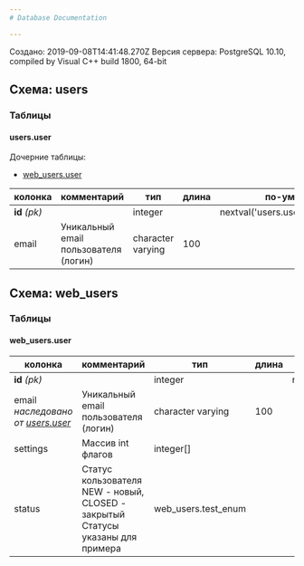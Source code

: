```yaml
---
# Database Documentation

---
```

Создано: 2019-09-08T14:41:48.270Z
Версия сервера: PostgreSQL 10.10, compiled by Visual C++ build 1800, 64-bit
## Схема: users

### Таблицы

#### users.user


Дочерние таблицы:


 - [web_users.user](#web_users.user)

колонка | комментарий | тип | длина | по-умолчанию | ограничения | значения
--- | --- | --- | --- | --- | --- | ---
**id** _(pk)_ |  | integer |  | nextval('users.user_id_seq'::regclass) | NOT NULL | 
email | Уникальный email пользователя (логин) | character varying | 100 |  | NOT NULL | 

## Схема: web_users

### Таблицы

#### web_users.user

колонка | комментарий | тип | длина | по-умолчанию | ограничения | значения
--- | --- | --- | --- | --- | --- | ---
**id** _(pk)_ |  | integer |  | nextval('users.user_id_seq'::regclass) | NOT NULL | 
email *наследовано от [users.user](#users.user)* | Уникальный email пользователя (логин) | character varying | 100 |  | NOT NULL | 
settings | Массив int флагов | integer[] |  |  |  | 
status | Статус кользователя NEW - новый, CLOSED - закрытый  Статусы указаны для примера | web_users.test_enum |  |  |  | NEW, CLOSED
